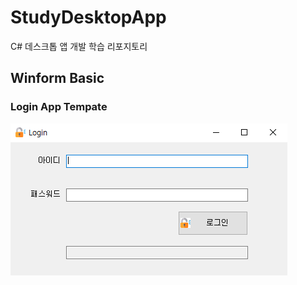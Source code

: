 # StudyDesktopApp
C# 데스크톱 앱 개발 학습 리포지토리

## Winform Basic

### Login App Tempate
 ![결과1](/WinformApp/PracticeWinApp/LoginApp/result.png "로그인 앱 템플릿")
